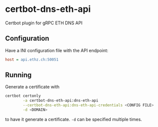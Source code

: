 # certbot-dns-eth-api

Certbot plugin for gRPC ETH DNS API

## Configuration

Have a INI configuration file with the API endpoint:

```ini
host = api.ethz.ch:50051
```

## Running

Generate a certificate with

```bash
certbot certonly                                                        \
        -a certbot-dns-eth-api:dns-eth-api                              \
        --certbot-dns-eth-api:dns-eth-api-credentials <CONFIG FILE>     \
        -d <DOMAIN>
```

to have it generate a certificate. `-d` can be specified multiple times.

